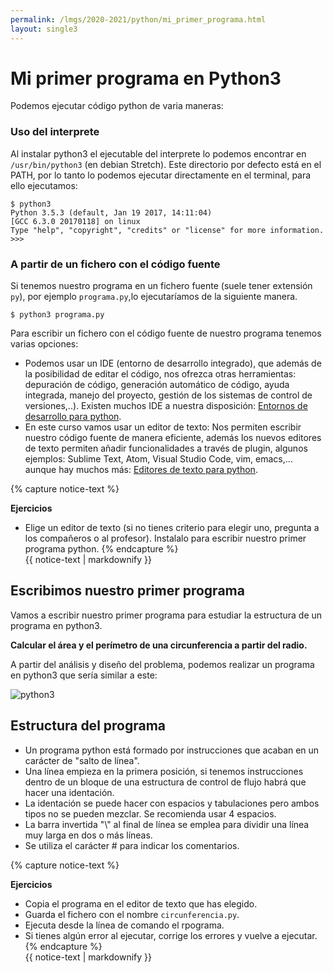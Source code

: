 ```yaml
---
permalink: /lmgs/2020-2021/python/mi_primer_programa.html
layout: single3
---
```


# Mi primer programa en Python3

Podemos ejecutar código python de varia maneras:

### Uso del interprete

Al instalar python3 el ejecutable del interprete lo podemos encontrar en `/usr/bin/python3` (en debian Stretch). Este directorio por defecto está en el PATH, por lo tanto lo podemos ejecutar directamente en el terminal, para ello ejecutamos:

	$ python3
    Python 3.5.3 (default, Jan 19 2017, 14:11:04) 
    [GCC 6.3.0 20170118] on linux
    Type "help", "copyright", "credits" or "license" for more information.
    >>> 

### A partir de un fichero con el código fuente

Si tenemos nuestro programa en un fichero fuente (suele tener extensión `py`), por ejemplo `programa.py`,lo ejecutaríamos de la siguiente manera.
	
	$ python3 programa.py

Para escribir un fichero con el código fuente de nuestro programa tenemos varias opciones:

* Podemos usar un IDE (entorno de desarrollo integrado), que además de la posibilidad  de editar el código, nos ofrezca otras herramientas: depuración de código, generación automático de código, ayuda integrada, manejo del proyecto, gestión de los sistemas de control de versiones,..). Existen muchos IDE a nuestra disposición: [Entornos de desarrollo para python](https://wiki.python.org/moin/IntegratedDevelopmentEnvironments).
* En este curso vamos usar un editor de texto: Nos permiten escribir nuestro código fuente de manera eficiente, además los nuevos editores de texto permiten añadir funcionalidades a través de plugin, algunos ejemplos: Sublime Text, Atom, Visual Studio Code, vim, emacs,... aunque hay muchos más:  [Editores de texto para python](https://wiki.python.org/moin/PythonEditors).

{% capture notice-text %}

**Ejercicios**

* Elige un editor de texto (si no tienes criterio para elegir uno, pregunta a los compañeros o al profesor). Instalalo para escribir nuestro primer programa python.
{% endcapture %}<div class="notice--info">{{ notice-text | markdownify }}</div>

## Escribimos nuestro primer programa

Vamos a escribir nuestro primer programa para estudiar la estructura de un programa en python3.

**Calcular el área y el perímetro de una circunferencia a partir del radio.**

 A partir del análisis y diseño del problema, podemos realizar un programa en python3 que sería similar a este:

![python3](../img/primer_programa.png)
    
## Estructura del programa

* Un programa python está formado por instrucciones que acaban en un carácter de "salto de línea".
* Una línea empieza en la primera posición, si tenemos instrucciones dentro de un bloque de una estructura de control de flujo habrá que hacer una identación.
* La identación se puede hacer con espacios y tabulaciones pero ambos tipos no se pueden mezclar. Se recomienda usar 4 espacios.
* La barra invertida "\\" al final de línea se emplea para dividir una línea muy larga en dos o más líneas.
* Se utiliza el carácter # para indicar los comentarios.

{% capture notice-text %}

**Ejercicios**

* Copia el programa en el editor de texto que has elegido.
* Guarda el fichero con el nombre `circunferencia.py`.
* Ejecuta desde la línea de comando el rpograma.
* Si tienes algún error al ejecutar, corrige los errores y vuelve a ejecutar.
{% endcapture %}<div class="notice--info">{{ notice-text | markdownify }}</div>
